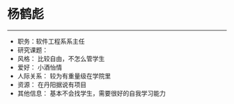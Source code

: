 # 杨鹤彪

---
- 职务：软件工程系系主任
- 研究课题： 
- 风格： 比较自由，不怎么管学生
- 爱好： 小酒怡情
- 人际关系： 较为有重量级在学院里
- 资源： 在丹阳据说有项目
- 其他信息： 基本不会找学生，需要很好的自我学习能力
